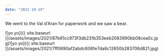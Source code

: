 ```yaml
---
date: "2021-10-19"
---
```


We went to the Val d'Aran for paperwork and we saw a bear.

![yo yo]({{ site.baseurl }}/assets/images/2021/87b61cc973f3db231b353eeb2083990bb08cea0c.jpg)![yo yo]({{ site.baseurl }}/assets/images/2021/7ff0690af2abdc606fe7da6c12650b283706d821.jpg)
